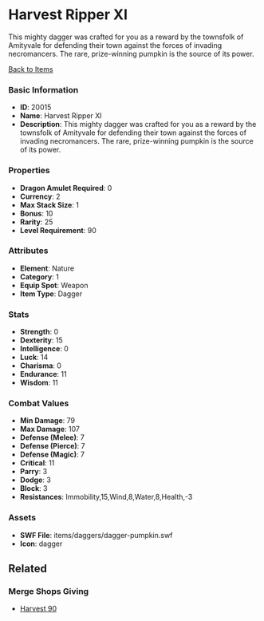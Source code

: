 # Harvest Ripper XI

This mighty dagger was crafted for you as a reward by the townsfolk of Amityvale for defending their town against the forces of invading necromancers. The rare, prize-winning pumpkin is the source of its power.

[Back to Items](../items.md)

### Basic Information

- **ID**: 20015
- **Name**: Harvest Ripper XI
- **Description**: This mighty dagger was crafted for you as a reward by the townsfolk of Amityvale for defending their town against the forces of invading necromancers. The rare, prize-winning pumpkin is the source of its power.

### Properties

- **Dragon Amulet Required**: 0
- **Currency**: 2
- **Max Stack Size**: 1
- **Bonus**: 10
- **Rarity**: 25
- **Level Requirement**: 90

### Attributes

- **Element**: Nature
- **Category**: 1
- **Equip Spot**: Weapon
- **Item Type**: Dagger

### Stats

- **Strength**: 0
- **Dexterity**: 15
- **Intelligence**: 0
- **Luck**: 14
- **Charisma**: 0
- **Endurance**: 11
- **Wisdom**: 11

### Combat Values

- **Min Damage**: 79
- **Max Damage**: 107
- **Defense (Melee)**: 7
- **Defense (Pierce)**: 7
- **Defense (Magic)**: 7
- **Critical**: 11
- **Parry**: 3
- **Dodge**: 3
- **Block**: 3
- **Resistances**: Immobility,15,Wind,8,Water,8,Health,-3

### Assets

- **SWF File**: items/daggers/dagger-pumpkin.swf
- **Icon**: dagger

## Related

### Merge Shops Giving

- [Harvest 90](../merge-shops/330-harvest-90.md)

